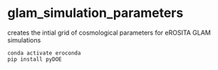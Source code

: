 # glam_simulation_parameters
creates the intial grid of cosmological parameters for eROSITA GLAM simulations

```
conda activate eroconda
pip install pyDOE
```
